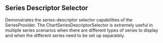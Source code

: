 ## Series Descriptor Selector
Demonstrates the series-descriptor selector capabilities of the SeriesProvider. 
The ChartSeriesDescriptorSelector is extremely useful in multiple series scenarios when there are different types of series to display and when the different series need to be set up separately.

[//]: <keywords: categoricalseriesdescriptor, seriesprovider, seriesdescriptorselector, multipleseries, databinding, mvvm, lineseries, barseries, legend, dynamic, dynamicnumberofseries>